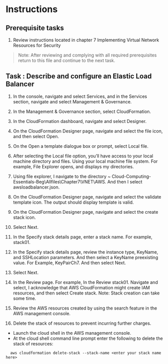 # Instructions

## Prerequisite tasks

1. Review instructions located in chapter 7 Implementing Virtual Network Resources for Security

> Note: After reviewing and complying with all required prerequisites return to this file and continue to the next task.

## Task : Describe and configure an Elastic Load Balancer
1.  In the console, navigate and select Services, and in the Services section, navigate and select Management & Governance.
	
1.	In the Management & Governance section, select CloudFormation.

1. 	In the CloudFormation dashboard, navigate and select Designer.

1. On the CloudFormation Designer page, navigate and select the file icon, and then select Open.

1. On the Open a template dialogue box or prompt, select Local file.

1.	After selecting the Local file option, you’ll have access to your local machine directory and files. Using your local machine file system. For example, File    Explorer opens, and displays my directories.

1.	Using file explorer, I navigate to the directory ~ Cloud-Computing-Essentials-Beg\Allfiles\Chapter7\VNET\AWS. And then I select awsloadbalancer.json.

1.	On the CloudFormation Designer page, navigate and select the validate template icon. The output should display template is valid.

1.	On the CloudFormation Designer page, navigate and select the create stack icon.

1.	Select Next.

1.	In the Specify stack details page, enter a stack name. For example, stack01.

1.	In the Specify stack details page, review the instance type, KeyName, and SSHLocation parameters. And then select a KeyName preexisting value. For Example, KeyPairCh7. And then select Next.
	
1. Select Next.

1.  In the Review <place holder for your stack name> page. For example, In the Review stack01. Navigate and select, I acknowledge that AWS CloudFormation might create    IAM resources, and then select Create stack. Note: Stack creation can take some time.
  
1.	Review the AWS resources created by using the search feature in the AWS management console.

1.  Delete the stack of resources to prevent incurring further charges.
  - Launch the cloud shell in the AWS management console.
  - At the cloud shell command line prompt enter the following to delete the stack of resources:
  ```
    aws cloudformation delete-stack --stack-name <enter your stack name here>
  ```




